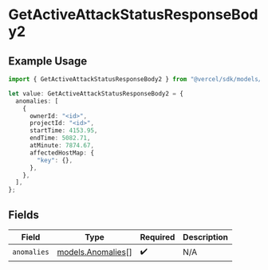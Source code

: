 # GetActiveAttackStatusResponseBody2

## Example Usage

```typescript
import { GetActiveAttackStatusResponseBody2 } from "@vercel/sdk/models/getactiveattackstatusop.js";

let value: GetActiveAttackStatusResponseBody2 = {
  anomalies: [
    {
      ownerId: "<id>",
      projectId: "<id>",
      startTime: 4153.95,
      endTime: 5082.71,
      atMinute: 7874.67,
      affectedHostMap: {
        "key": {},
      },
    },
  ],
};
```

## Fields

| Field                                        | Type                                         | Required                                     | Description                                  |
| -------------------------------------------- | -------------------------------------------- | -------------------------------------------- | -------------------------------------------- |
| `anomalies`                                  | [models.Anomalies](../models/anomalies.md)[] | :heavy_check_mark:                           | N/A                                          |